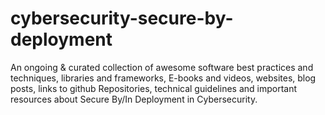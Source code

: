 # cybersecurity-secure-by-deployment
An ongoing &amp; curated collection of awesome software best practices and techniques, libraries and frameworks, E-books and videos, websites, blog posts, links to github Repositories, technical guidelines and important resources about Secure By/In Deployment in Cybersecurity. 
